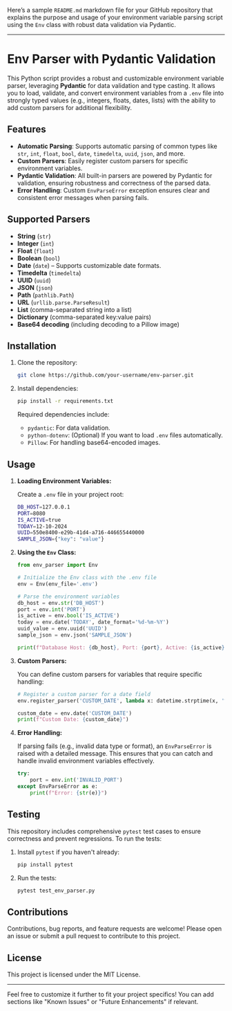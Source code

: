 Here’s a sample `README.md` markdown file for your GitHub repository that explains the purpose and usage of your environment variable parsing script using the `Env` class with robust data validation via Pydantic.

---

# Env Parser with Pydantic Validation

This Python script provides a robust and customizable environment variable parser, leveraging **Pydantic** for data validation and type casting. It allows you to load, validate, and convert environment variables from a `.env` file into strongly typed values (e.g., integers, floats, dates, lists) with the ability to add custom parsers for additional flexibility.

## Features

- **Automatic Parsing**: Supports automatic parsing of common types like `str`, `int`, `float`, `bool`, `date`, `timedelta`, `uuid`, `json`, and more.
- **Custom Parsers**: Easily register custom parsers for specific environment variables.
- **Pydantic Validation**: All built-in parsers are powered by Pydantic for validation, ensuring robustness and correctness of the parsed data.
- **Error Handling**: Custom `EnvParseError` exception ensures clear and consistent error messages when parsing fails.

## Supported Parsers

- **String** (`str`)
- **Integer** (`int`)
- **Float** (`float`)
- **Boolean** (`bool`)
- **Date** (`date`) – Supports customizable date formats.
- **Timedelta** (`timedelta`)
- **UUID** (`uuid`)
- **JSON** (`json`)
- **Path** (`pathlib.Path`)
- **URL** (`urllib.parse.ParseResult`)
- **List** (comma-separated string into a list)
- **Dictionary** (comma-separated key:value pairs)
- **Base64 decoding** (including decoding to a Pillow image)

## Installation

1. Clone the repository:

   ```bash
   git clone https://github.com/your-username/env-parser.git
   ```

2. Install dependencies:

   ```bash
   pip install -r requirements.txt
   ```

   Required dependencies include:
   - `pydantic`: For data validation.
   - `python-dotenv`: (Optional) If you want to load `.env` files automatically.
   - `Pillow`: For handling base64-encoded images.

## Usage

1. **Loading Environment Variables:**

   Create a `.env` file in your project root:

   ```bash
   DB_HOST=127.0.0.1
   PORT=8080
   IS_ACTIVE=true
   TODAY=12-10-2024
   UUID=550e8400-e29b-41d4-a716-446655440000
   SAMPLE_JSON={"key": "value"}
   ```

2. **Using the `Env` Class:**

   ```python
   from env_parser import Env

   # Initialize the Env class with the .env file
   env = Env(env_file='.env')

   # Parse the environment variables
   db_host = env.str('DB_HOST')
   port = env.int('PORT')
   is_active = env.bool('IS_ACTIVE')
   today = env.date('TODAY', date_format='%d-%m-%Y')
   uuid_value = env.uuid('UUID')
   sample_json = env.json('SAMPLE_JSON')

   print(f"Database Host: {db_host}, Port: {port}, Active: {is_active}, Date: {today}, UUID: {uuid_value}")
   ```

3. **Custom Parsers:**

   You can define custom parsers for variables that require specific handling:

   ```python
   # Register a custom parser for a date field
   env.register_parser('CUSTOM_DATE', lambda x: datetime.strptime(x, '%Y-%m-%d').date())
   
   custom_date = env.date('CUSTOM_DATE')
   print(f"Custom Date: {custom_date}")
   ```

4. **Error Handling:**

   If parsing fails (e.g., invalid data type or format), an `EnvParseError` is raised with a detailed message. This ensures that you can catch and handle invalid environment variables effectively.

   ```python
   try:
       port = env.int('INVALID_PORT')
   except EnvParseError as e:
       print(f"Error: {str(e)}")
   ```

## Testing

This repository includes comprehensive `pytest` test cases to ensure correctness and prevent regressions. To run the tests:

1. Install `pytest` if you haven't already:

   ```bash
   pip install pytest
   ```

2. Run the tests:

   ```bash
   pytest test_env_parser.py
   ```

## Contributions

Contributions, bug reports, and feature requests are welcome! Please open an issue or submit a pull request to contribute to this project.

## License

This project is licensed under the MIT License.

---

Feel free to customize it further to fit your project specifics! You can add sections like "Known Issues" or "Future Enhancements" if relevant.